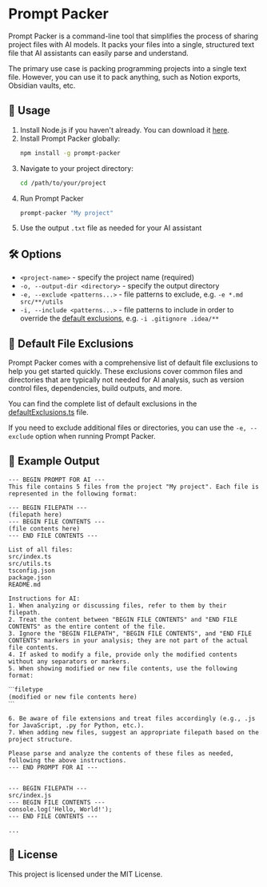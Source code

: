 # Prompt Packer

Prompt Packer is a command-line tool that simplifies the process of sharing project files with AI models. It packs your
files into a single, structured text file that AI assistants can easily parse and understand.

The primary use case is packing programming projects into a single text file. However, you can use it to pack anything, such as Notion exports, Obsidian vaults, etc.

## 📖 Usage
1. Install Node.js if you haven't already. You can download it [here](https://nodejs.org/en/download/prebuilt-installer).
2. Install Prompt Packer globally:
    ```sh
    npm install -g prompt-packer
    ```
3. Navigate to your project directory:
    ```sh
    cd /path/to/your/project
    ```
4. Run Prompt Packer
    ```sh
    prompt-packer "My project"
    ```
5. Use the output `.txt` file as needed for your AI assistant

## 🛠 Options

- `<project-name>` - specify the project name (required)
- `-o, --output-dir <directory>` - specify the output directory
- `-e, --exclude <patterns...>` - file patterns to exclude, e.g. `-e *.md src/**/utils`
- `-i, --include <patterns...>` - file patterns to include in order to override the [default exclusions](src/utils/defaultExclusions.ts), e.g. `-i .gitignore .idea/**`

## 📂 Default File Exclusions

Prompt Packer comes with a comprehensive list of default file exclusions to help you get started quickly. These exclusions cover common files and directories that are typically not needed for AI analysis, such as version control files, dependencies, build outputs, and more.

You can find the complete list of default exclusions in the [defaultExclusions.ts](src/utils/defaultExclusions.ts) file.

If you need to exclude additional files or directories, you can use the `-e, --exclude` option when running Prompt Packer.


## 📄 Example Output
```
--- BEGIN PROMPT FOR AI ---
This file contains 5 files from the project "My project". Each file is represented in the following format:

--- BEGIN FILEPATH ---
(filepath here)
--- BEGIN FILE CONTENTS ---
(file contents here)
--- END FILE CONTENTS ---

List of all files:
src/index.ts
src/utils.ts
tsconfig.json
package.json
README.md

Instructions for AI:
1. When analyzing or discussing files, refer to them by their filepath.
2. Treat the content between "BEGIN FILE CONTENTS" and "END FILE CONTENTS" as the entire content of the file.
3. Ignore the "BEGIN FILEPATH", "BEGIN FILE CONTENTS", and "END FILE CONTENTS" markers in your analysis; they are not part of the actual file contents.
4. If asked to modify a file, provide only the modified contents without any separators or markers.
5. When showing modified or new file contents, use the following format:

ˋˋˋfiletype
(modified or new file contents here)
ˋˋˋ

6. Be aware of file extensions and treat files accordingly (e.g., .js for JavaScript, .py for Python, etc.).
7. When adding new files, suggest an appropriate filepath based on the project structure.

Please parse and analyze the contents of these files as needed, following the above instructions.
--- END PROMPT FOR AI ---


--- BEGIN FILEPATH ---
src/index.js
--- BEGIN FILE CONTENTS ---
console.log('Hello, World!');
--- END FILE CONTENTS ---

...
```

## 📜 License

This project is licensed under the MIT License.
